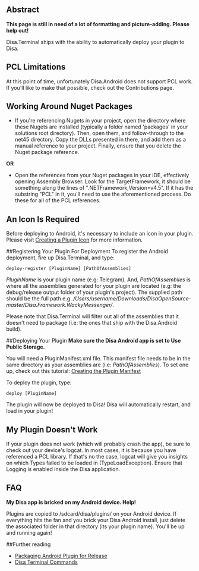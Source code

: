 ## Abstract

**This page is still in need of a lot of formatting and picture-adding. Please help out!**

Disa.Terminal ships with the ability to automatically deploy your plugin to Disa.

## PCL Limitations
At this point of time, unfortunately Disa.Android does not support PCL work. If you'll like to make that possible, check out the Contributions page.

## Working Around Nuget Packages
* If you're referencing Nugets in your project, open the directory where these Nugets are installed (typically a folder named 'packages' in your solutions root directory). Then, open them, and follow-through to the net45 directory. Copy the DLLs presented in there, and add them as a manual reference to your project. Finally, ensure that you delete the Nuget package reference.

**OR**

* Open the references from your Nuget packages in your IDE, effectively opening Assembly Browser. Look for the TargetFramework, it should be something along the lines of ".NETFramework,Version=v4.5". If it has the substring "PCL" in it, you'll need to use the aforementioned process. Do these for all of the PCL references.

## An Icon Is Required
Before deploying to Android, it's necessary to include an icon in your plugin. Please visit [Creating a Plugin Icon](https://github.com/Disa-im/DisaOpenSource/wiki/Creating-A-Plugin-Icon) for more information.

##Registering Your Plugin For Deployment
To register the Android deployment, fire up Disa.Terminal, and type:

`deploy-register [PluginName] [PathOfAssemblies]`

_PluginName_ is your plugin name (e.g: Telegram). And, _PathOfAssemblies_ is where all the assemblies generated for your plugin are located (e.g: the debug/release output folder of your plugin's project). 
The supplied path should be the full path e.g. */Users/username/Downloads/DisaOpenSource-master/Disa.Framework.WackyMessenger/*.

Please note that Disa.Terminal will filter out all of the assemblies that it doesn't need to package (i.e: the ones that ship with the Disa.Android build).

##Deploying Your Plugin
**Make sure the Disa Android app is set to Use Public Storage.**

You will need a PluginManifest.xml file. This manifest file needs to be in the same directory as your assemblies are (i.e: _PathOfAssemblies_). To set one up, check out this tutorial: [Creating the Plugin Manifest](//github.com/Disa-im/DisaOpenSource/wiki/Creating-the-Plugin-Manifest)

To deploy the plugin, type:

`deploy [PluginName]`

The plugin will now be deployed to Disa! Disa will automatically restart, and load in your plugin!

## My Plugin Doesn't Work
If your plugin does not work (which will probably crash the app), be sure to check out your device's logcat. In most cases, it is because you have referenced a PCL library. If that's no the case, logcat will give you insights on which Types failed to be loaded in (TypeLoadException). Ensure that Logging is enabled inside the Disa application.

## FAQ
__My Disa app is bricked on my Android device. Help!__

Plugins are copied to /sdcard/disa/plugins/ on your Android device. If everything hits the fan and you brick your Disa Android install, just delete the associated folder in that directory (its your plugin name). You'll be up and running again!

##Further reading
* [Packaging Android Plugin for Release](//github.com/Disa-im/DisaOpenSource/wiki/Packaging-Android-Plugin-For-Release)
* [Disa Terminal Commands](//github.com/Disa-im/DisaOpenSource/wiki/Disa-Terminal-Commands)
















